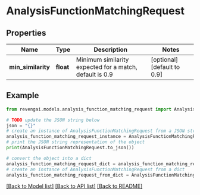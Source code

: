 # AnalysisFunctionMatchingRequest


## Properties

Name | Type | Description | Notes
------------ | ------------- | ------------- | -------------
**min_similarity** | **float** | Minimum similarity expected for a match, default is 0.9 | [optional] [default to 0.9]

## Example

```python
from revengai.models.analysis_function_matching_request import AnalysisFunctionMatchingRequest

# TODO update the JSON string below
json = "{}"
# create an instance of AnalysisFunctionMatchingRequest from a JSON string
analysis_function_matching_request_instance = AnalysisFunctionMatchingRequest.from_json(json)
# print the JSON string representation of the object
print(AnalysisFunctionMatchingRequest.to_json())

# convert the object into a dict
analysis_function_matching_request_dict = analysis_function_matching_request_instance.to_dict()
# create an instance of AnalysisFunctionMatchingRequest from a dict
analysis_function_matching_request_from_dict = AnalysisFunctionMatchingRequest.from_dict(analysis_function_matching_request_dict)
```
[[Back to Model list]](../README.md#documentation-for-models) [[Back to API list]](../README.md#documentation-for-api-endpoints) [[Back to README]](../README.md)


